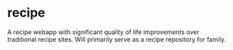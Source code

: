 # recipe
A recipe webapp with significant quality of life improvements over traditional recipe sites. Will primarily serve as a recipe repository for family.
